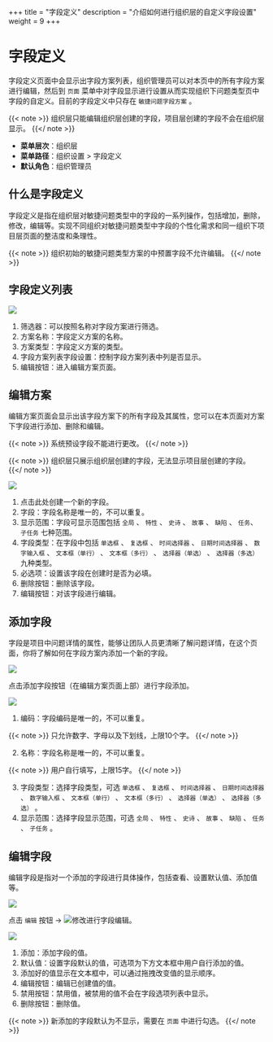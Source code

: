 +++
title = "字段定义"
description = "介绍如何进行组织层的自定义字段设置"
weight = 9
+++

# 字段定义

字段定义页面中会显示出字段方案列表，组织管理员可以对本页中的所有字段方案进行编辑，然后到 `页面` 菜单中对字段显示进行设置从而实现组织下问题类型页中字段的自定义。目前的字段定义中只存在 `敏捷问题字段方案` 。

{{< note >}}
组织层只能编辑组织层创建的字段，项目层创建的字段不会在组织层显示。
{{</ note >}}

- **菜单层次**：组织层
- **菜单路径**：组织设置 > 字段定义
- **默认角色**：组织管理员

## 什么是字段定义

字段定义是指在组织层对敏捷问题类型中的字段的一系列操作，包括增加，删除，修改，编辑等。实现不同组织对敏捷问题类型中字段的个性化需求和同一组织下项目层页面的整洁度和条理性。

{{< note >}}
组织初始的敏捷问题类型方案的中预置字段不允许编辑。
{{</ note >}}

<h2 id="1">字段定义列表</h2>

![](/docs/user-guide/system-configuration/tenant/image/custom-field-1.png)

1. 筛选器：可以按照名称对字段方案进行筛选。
2. 方案名称：字段定义方案的名称。
3. 方案类型：字段定义方案的类型。
4. 字段方案列表字段设置：控制字段方案列表中列是否显示。
5. 编辑按钮：进入编辑方案页面。

<h2 id="2">编辑方案</h2>

编辑方案页面会显示出该字段方案下的所有字段及其属性，您可以在本页面对方案下字段进行添加、删除和编辑。

{{< note >}}
系统预设字段不能进行更改。
{{</ note >}}

{{< note >}}
组织层只展示组织层创建的字段，无法显示项目层创建的字段。
{{</ note >}}

![](/docs/user-guide/system-configuration/tenant/image/custom-field-2.png)

1. 点击此处创建一个新的字段。
2. 字段：字段名称是唯一的，不可以重复。
3. 显示范围：字段可显示范围包括 `全局` 、 `特性` 、 `史诗` 、 `故事` 、 `缺陷` 、 `任务`、 `子任务` 七种范围。
4. 字段类型：在字段中包括 `单选框` 、 `复选框` 、 `时间选择器` 、 `日期时间选择器` 、 `数字输入框` 、 `文本框（单行）` 、 `文本框（多行）` 、 `选择器（单选）` 、 `选择器（多选）` 九种类型。
5. 必选项：设置该字段在创建时是否为必填。
6. 删除按钮：删除该字段。
7. 编辑按钮：对该字段进行编辑。

<h2 id="3">添加字段</h2>

字段是项目中问题详情的属性，能够让团队人员更清晰了解问题详情，在这个页面，你将了解如何在字段方案内添加一个新的字段。

![](/docs/user-guide/system-configuration/tenant/image/custom-field-3.png)

点击添加字段按钮（在编辑方案页面上部）进行字段添加。

![](/docs/user-guide/system-configuration/tenant/image/custom-field-4.png)

1. 编码：字段编码是唯一的，不可以重复。

{{< note >}}
只允许数字、字母以及下划线，上限10个字。
{{</ note >}}

2. 名称：字段名称是唯一的，不可以重复。

{{< note >}}
用户自行填写，上限15字。
{{</ note >}}

3. 字段类型：选择字段类型，可选 `单选框` 、 `复选框` 、 `时间选择器` 、 `日期时间选择器` 、 `数字输入框` 、 `文本框（单行）` 、 `文本框（多行）` 、 `选择器（单选）` 、 `选择器（多选）` 。
4. 显示范围：选择字段显示范围，可选 `全局` 、 `特性` 、 `史诗` 、 `故事` 、 `缺陷` 、 `任务` 、 `子任务` 。

<h2 id="4">编辑字段</h2>

编辑字段是指对一个添加的字段进行具体操作，包括查看、设置默认值、添加值等。

![](/docs/user-guide/system-configuration/tenant/image/custom-field-5.png)

点击 `编辑` 按钮 -> ![修改](/docs/user-guide/system-configuration/tenant/image/update.png)进行字段编辑。

![](/docs/user-guide/system-configuration/tenant/image/custom-field-6.png)

1. 添加：添加字段的值。
2. 默认值：设置字段默认的值，可选项为下方文本框中用户自行添加的值。
3. 添加好的值显示在文本框中，可以通过拖拽改变值的显示顺序。
4. 编辑按钮：编辑已创建值的值。
5. 禁用按钮：禁用值，被禁用的值不会在字段选项列表中显示。
6. 删除按钮：删除值。

{{< note >}}
新添加的字段默认为不显示，需要在 `页面` 中进行勾选。
{{</ note >}}